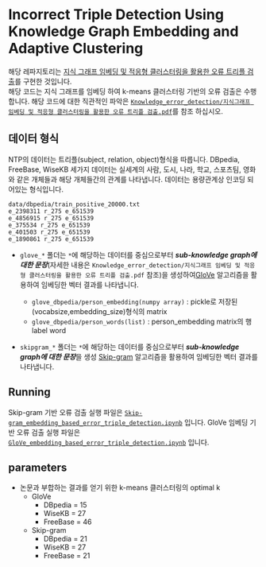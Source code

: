 # Incorrect Triple Detection Using Knowledge Graph Embedding and Adaptive Clustering
해당 레파지토리는 [지식 그래프 임베딩 및 적응형 클러스터링을 활용한 오류 트리플 검출](https://www.dbpia.co.kr/journal/articleDetail?nodeId=NODE10475012&language=ko_KR)를 구현한 것입니다.  
해당 코드는 지식 그래프를 임베딩 하여 k-means 클러스터링 기반의 오류 검출은 수행합니다.
해당 코드에 대한 직관적인 파악은 [`Knowledge_error_detection/지식그래프 임베딩 및 적응형 클러스터링을 활용한 오류 트리플 검출.pdf`](https://github.com/ShinWon-Chul/Knowledge_error_detection/blob/main/%EC%A7%80%EC%8B%9D%EA%B7%B8%EB%9E%98%ED%94%84%20%EC%9E%84%EB%B2%A0%EB%94%A9%20%EB%B0%8F%20%EC%A0%81%EC%9D%91%ED%98%95%20%ED%81%B4%EB%9F%AC%EC%8A%A4%ED%84%B0%EB%A7%81%EC%9D%84%20%ED%99%9C%EC%9A%A9%ED%95%9C%20%EC%98%A4%EB%A5%98%20%ED%8A%B8%EB%A6%AC%ED%94%8C%20%EA%B2%80%EC%B6%9C.pdf)를 참조 하십시오.

## 데이터 형식
NTP의 데이터는 트리플(subject, relation, object)형식을 따릅니다.
DBpedia, FreeBase, WiseKB 세가지 데이터는 실세계의 사람, 도시, 나라, 학교, 스포츠팀, 영화와 같은 개체들과 해당 개체들간의 관계를 나타냅니다. 데이터는 용량관계상 인코딩 되어있는 형식입니다.  

```shell
data/dbpedia/train_positive_20000.txt
e_2398311 r_275 e_651539
e_4856915 r_275 e_651539
e_375534 r_275 e_651539
e_401503 r_275 e_651539
e_1890861 r_275 e_651539
```

- `glove_*` 폴더는 `*`에 해당하는 데이터를 중심으로부터 ***sub-knowledge graph에 대한 문장***(자세한 내용은 `Knowledge_error_detection/지식그래프 임베딩 및 적응형 클러스터링을 활용한 오류 트리플 검출.pdf` 참조)을 생성하여[GloVe](https://nlp.stanford.edu/projects/glove/) 알고리즘을 활용하여 임베딩한 벡터 결과를 나타냅니다.
	- `glove_dbpedia/person_embedding(numpy array)` : pickle로 저장된 (vocabsize,embedding_size)형식의 matrix
	- `glove_dbpedia/person_words(list)` : person_embedding matrix의 행 label word

- `skipgram_*` 폴더는 `*`에 해당하는 데이터를 중심으로부터 ***sub-knowledge graph에 대한 문장***을 생성 [Skip-gram](https://arxiv.org/pdf/1301.3781.pdf) 알고리즘을 활용하여 임베딩한 벡터 결과를 나타냅니다.

## Running
Skip-gram 기반 오류 검출 실행 파일은 [`Skip-gram_embedding_based_error_triple_detection.ipynb`](https://github.com/ShinWon-Chul/Knowledge_error_detection/blob/main/Skip-gram_embedding_based_error_triple_detection.ipynb) 입니다.
GloVe 임베딩 기반 오류 검출 실행 파일은 [`GloVe_embedding_based_error_triple_detection.ipynb`](https://github.com/ShinWon-Chul/Knowledge_error_detection/blob/main/GloVe_embedding_based_error_triple_detection.ipynb) 입니다.


## parameters
- 논문과 부합하는 결과를 얻기 위한 k-means 클러스터링의 optimal k
	- GloVe
		- DBpedia = 15
		- WiseKB = 27
		- FreeBase = 46
	- Skip-gram
		- DBpedia = 21
		- WiseKB = 27
		- FreeBase = 21